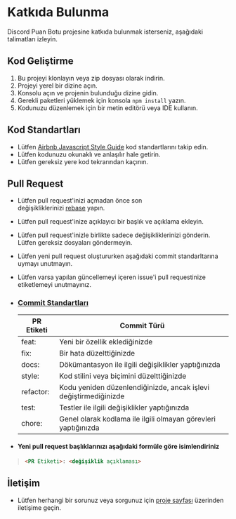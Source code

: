 # Katkıda Bulunma

Discord Puan Botu projesine katkıda bulunmak isterseniz, aşağıdaki talimatları izleyin.

## Kod Geliştirme

1. Bu projeyi klonlayın veya zip dosyası olarak indirin.
2. Projeyi yerel bir dizine açın.
3. Konsolu açın ve projenin bulunduğu dizine gidin.
4. Gerekli paketleri yüklemek için konsola `npm install` yazın.
5. Kodunuzu düzenlemek için bir metin editörü veya IDE kullanın.

## Kod Standartları

- Lütfen [Airbnb Javascript Style Guide](https://github.com/airbnb/javascript) kod standartlarını takip edin.
- Lütfen kodunuzu okunaklı ve anlaşılır hale getirin.
- Lütfen gereksiz yere kod tekrarından kaçının.

## Pull Request

- Lütfen pull request'inizi açmadan önce son değişikliklerinizi [rebase](https://git-scm.com/docs/git-rebase) yapın.
- Lütfen pull request'inize açıklayıcı bir başlık ve açıklama ekleyin.
- Lütfen pull request'inizle birlikte sadece değişikliklerinizi gönderin. Lütfen gereksiz dosyaları göndermeyin.
- Lütfen yeni pull request oluştururken aşağıdaki commit standarltarına uymayı unutmayın.
- Lütfen varsa yapılan güncellemeyi içeren issue'i pull requestinize etiketlemeyi unutmayınız.

- ### [Commit Standartları](https://www.conventionalcommits.org/en/v1.0.0/)
  
  | PR Etiketi | Commit Türü |
  | --- | --- |
  | feat: | Yeni bir özellik eklediğinizde |
  | fix: | Bir hata düzelttiğinizde |
  | docs: | Dökümantasyon ile ilgili değişiklikler yaptığınızda |
  | style: | Kod stilini veya biçimini düzelttiğinizde |
  | refactor: | Kodu yeniden düzenlendiğinizde, ancak işlevi değiştirmediğinizde |
  | test: | Testler ile ilgili değişiklikler yaptığınızda |
  | chore: | Genel olarak kodlama ile ilgili olmayan görevleri yaptığınızda |

- #### Yeni pull request başlıklarınızı aşağıdaki formüle göre isimlendiriniz

> ```md
> <PR Etiketi>: <değişiklik açıklaması>
>```

## İletişim

- Lütfen herhangi bir sorunuz veya sorgunuz için [proje sayfası](https://github.com/Kodluyoruz/discord-points-bot) üzerinden iletişime geçin.
